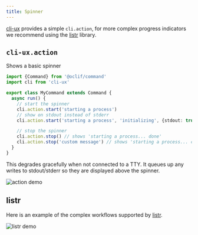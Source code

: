 ```yaml
---
title: Spinner
---
```


[cli-ux](https://github.com/oclif/cli-ux) provides a simple `cli.action`, for more complex progress indicators we recommend using the [listr](https://www.npmjs.com/package/listr) library.

## `cli-ux.action`

Shows a basic spinner

```typescript
import {Command} from '@oclif/command'
import cli from 'cli-ux'

export class MyCommand extends Command {
  async run() {
    // start the spinner
    cli.action.start('starting a process')
    // show on stdout instead of stderr
    cli.action.start('starting a process', 'initializing', {stdout: true})

    // stop the spinner
    cli.action.stop() // shows 'starting a process... done'
    cli.action.stop('custom message') // shows 'starting a process... custom message'
  }
}
```

This degrades gracefully when not connected to a TTY. It queues up any writes to stdout/stderr so they are displayed above the spinner.

![action demo](/img/action.gif)

## listr

Here is an example of the complex workflows supported by [listr](https://www.npmjs.com/package/listr).

![listr demo](/img/listr.gif)
